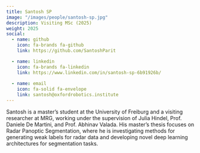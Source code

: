 ```yaml
---
title: Santosh SP
image: "/images/people/santosh-sp.jpg"
description: Visiting MSc (2025)
weight: 2025
social:
  - name: github
    icon: fa-brands fa-github
    link: https://github.com/SantoshParit

  - name: linkedin
    icon: fa-brands fa-linkedin
    link: https://www.linkedin.com/in/santosh-sp-6b91926b/
  
  - name: email
    icon: fa-solid fa-envelope
    link: santosh@oxfordrobotics.institute
---
```


Santosh is a master’s student at the University of Freiburg and a visiting researcher at MRG, working under the supervision of Julia Hindel, Prof. Daniele De Martini, and Prof. Abhinav Valada. His master’s thesis focuses on Radar Panoptic Segmentation, where he is investigating methods for generating weak labels for radar data and developing novel deep learning architectures for segmentation tasks.
